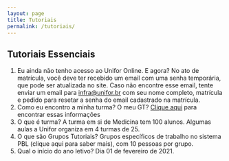```yaml
---
layout: page
title: Tutoriais
permalink: /tutoriais/
---
```

## Tutoriais Essenciais

 1. Eu ainda não tenho acesso ao Unifor Online. E agora?
	No ato de matrícula, você deve ter recebido um email com uma senha temporária, que pode ser atualizada no site. Caso não encontre esse email, tente enviar um email para [infra@unifor.br](mailto:infra@unifor.br) com seu nome completo, matrícula e pedido para resetar a senha do email cadastrado na matrícula.
 2. Como eu encontro a minha turma? O meu GT?
	 [Clique aqui](https://raw.githubusercontent.com/t30unifor/t30/master/turmas.pdf) para encontrar essas informações
 3. O que é turma?
	A turma em si de Medicina tem 100 alunos. Algumas aulas a Unifor organiza em 4 turmas de 25.
 4. O que são Grupos Tutoriais?
	 Grupos específicos de trabalho no sistema PBL (clique aqui para saber mais), com 10 pessoas por grupo. 
 5. Qual o início do ano letivo?
	 Dia 01 de fevereiro de 2021.
